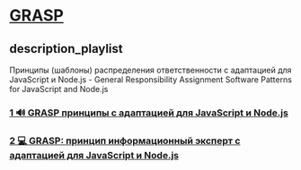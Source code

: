# [GRASP](/playlist?list=PLHhi8ymDMrQby8kXxsz2-J6-lsv0ilEg2)

## description_playlist

Принципы (шаблоны) распределения ответственности с адаптацией для JavaScript и Node.js - General Responsibility Assignment Software Patterns for JavaScript and Node.js
### [1 🔊 GRASP принципы с адаптацией для JavaScript и Node.js](https://www.youtube.com/watch?v=ExauFjYV_lQ)
### [2 💻 GRASP: принцип информационный эксперт с адаптацией для JavaScript и Node.js](https://www.youtube.com/watch?v=cCHL329_As0)

